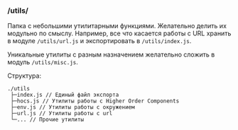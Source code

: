 ### /utils/
Папка с небольшими утилитарными функциями. Желательно делить их модульно по смыслу. 
Например, все что касается работы с URL хранить в модуле `/utils/url.js` и экспортировать в `/utils/index.js`.

Уникальные утилиты с разным назначением желательно сложить в модуль `/utils/misc.js`.

Структура:
```
./utils
 ├─index.js // Единый файл экспорта
 ├─hocs.js // Утилиты работы с Higher Order Components
 ├─env.js // Утилиты работы с окружением
 ├─url.js // Утилиты работы с url
 └─... // Прочие утилиты
```